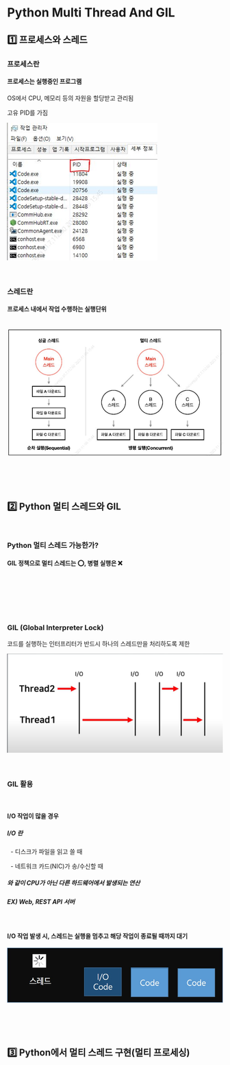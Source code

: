 <h1>Python Multi Thread And GIL</h1>
<h2>1️⃣ 프로세스와 스레드</h2>
<h3>프로세스란</h3>
<h4>프로세스는 실행중인 프로그램</h4>
<p>OS에서 CPU, 메모리 등의 자원을 할당받고 관리됨</p>
<p>고유 PID를 가짐</p>
<img src="./Process.JPG">
<br><br><br>
<h3>스레드란</h3>
<h4>프로세스 내에서 작업 수행하는 실행단위</h4>
<br>
<img src="./Thread.JPG">
<br><br><br><br><br>
<h2>2️⃣ Python 멀티 스레드와 GIL</h2>
<br>
<h3>Python 멀티 스레드 가능한가?</h3>
<h4>GIL 정책으로 멀티 스레드는 ⭕, 병렬 실행은 ❌</h4>

<br><br><br><br><br>
<h3>GIL (Global Interpreter Lock)</h3>
<p>코드를 실행하는 인터프리터가 반드시 하나의 스레드만을 처리하도록 제한</p>
<img src="./PythonGIL.png">
<br><br><br>
<h3>GIL 활용</h3>
<br>
<h4>I/O 작업이 많을 경우</h4>
<h5>I/O 란</h5>
<p>&nbsp; - 디스크가 파일을 읽고 쓸 때</p>
<p>&nbsp; - 네트워크 카드(NIC)가 송/수신할 때</p>
<h5>와 같이 CPU가 아닌 다른 하드웨어에서 발생되는 연산</h5>
<h5>EX) Web, REST API 서버 </h5>
<br>
<h4>I/O 작업 발생 시, 스레드는 실행을 멈추고 해당 작업이 종료될 때까지 대기</h4>
<img src="./IOThread.jpg">
<br><br><br><br><br>

<h2>3️⃣ Python에서 멀티 스레드 구현(멀티 프로세싱)</h2>

